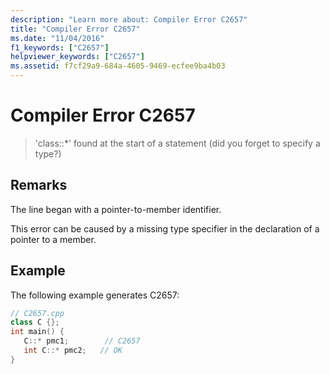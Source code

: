 ```yaml
---
description: "Learn more about: Compiler Error C2657"
title: "Compiler Error C2657"
ms.date: "11/04/2016"
f1_keywords: ["C2657"]
helpviewer_keywords: ["C2657"]
ms.assetid: f7cf29a9-684a-4605-9469-ecfee9ba4b03
---
```

# Compiler Error C2657

> 'class::*' found at the start of a statement (did you forget to specify a type?)

## Remarks

The line began with a pointer-to-member identifier.

This error can be caused by a missing type specifier in the declaration of a pointer to a member.

## Example

The following example generates C2657:

```cpp
// C2657.cpp
class C {};
int main() {
   C::* pmc1;        // C2657
   int C::* pmc2;   // OK
}
```
